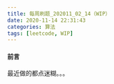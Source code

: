 ```yaml
---
title: 每周刷题_202011_02_14（WIP）
date: 2020-11-14 22:31:43
categories: 算法
tags: [leetcode, WIP]
---
```


#### 前言
最近做的都点迷糊。。。
<!--more-->
